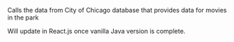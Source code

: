 Calls the data from City of Chicago database that provides data for movies in the park

Will update in React.js once vanilla Java version is complete.